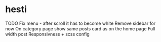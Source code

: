 # hesti

TODO
Fix menu - after scroll it has to become white
Remove sidebar for now
On category page show same posts card as on the home page
Full width post
Responsivness + scss config	